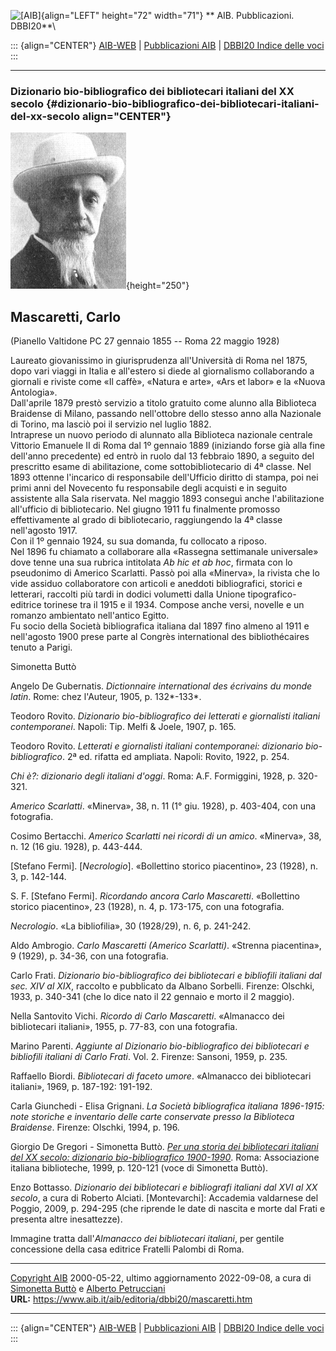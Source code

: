 ![\[AIB\]](/aib/wi/aibv72.gif){align="LEFT" height="72" width="71"}
** AIB. Pubblicazioni. DBBI20**\

::: {align="CENTER"}
[AIB-WEB](/) \| [Pubblicazioni AIB](/pubblicazioni/) \| [DBBI20 Indice
delle voci](dbbi20.htm)
:::

------------------------------------------------------------------------

### Dizionario bio-bibliografico dei bibliotecari italiani del XX secolo {#dizionario-bio-bibliografico-dei-bibliotecari-italiani-del-xx-secolo align="CENTER"}

![\[Ritratto\]](mascaretti.jpg){height="250"}

## Mascaretti, Carlo

(Pianello Valtidone PC 27 gennaio 1855 -- Roma 22 maggio 1928)

Laureato giovanissimo in giurisprudenza all\'Università di Roma nel
1875, dopo vari viaggi in Italia e all\'estero si diede al giornalismo
collaborando a giornali e riviste come «Il caffè», «Natura e arte», «Ars
et labor» e la «Nuova Antologia».\
Dall\'aprile 1879 prestò servizio a titolo gratuito come alunno alla
Biblioteca Braidense di Milano, passando nell\'ottobre dello stesso anno
alla Nazionale di Torino, ma lasciò poi il servizio nel luglio 1882.\
Intraprese un nuovo periodo di alunnato alla Biblioteca nazionale
centrale Vittorio Emanuele II di Roma dal 1º gennaio 1889 (iniziando
forse già alla fine dell\'anno precedente) ed entrò in ruolo dal 13
febbraio 1890, a seguito del prescritto esame di abilitazione, come
sottobibliotecario di 4ª classe. Nel 1893 ottenne l\'incarico di
responsabile dell\'Ufficio diritto di stampa, poi nei primi anni del
Novecento fu responsabile degli acquisti e in seguito assistente alla
Sala riservata. Nel maggio 1893 conseguì anche l\'abilitazione
all\'ufficio di bibliotecario. Nel giugno 1911 fu finalmente promosso
effettivamente al grado di bibliotecario, raggiungendo la 4ª classe
nell\'agosto 1917.\
Con il 1º gennaio 1924, su sua domanda, fu collocato a riposo.\
Nel 1896 fu chiamato a collaborare alla «Rassegna settimanale
universale» dove tenne una sua rubrica intitolata *Ab hic et ab hoc*,
firmata con lo pseudonimo di Americo Scarlatti. Passò poi alla
«Minerva», la rivista che lo vide assiduo collaboratore con articoli e
aneddoti bibliografici, storici e letterari, raccolti più tardi in
dodici volumetti dalla Unione tipografico-editrice torinese tra il 1915
e il 1934. Compose anche versi, novelle e un romanzo ambientato
nell\'antico Egitto.\
Fu socio della Società bibliografica italiana dal 1897 fino almeno al
1911 e nell\'agosto 1900 prese parte al Congrès international des
bibliothécaires tenuto a Parigi.

Simonetta Buttò

Angelo De Gubernatis. *Dictionnaire international des écrivains du monde
latin*. Rome: chez l\'Auteur, 1905, p. 132\*-133\*.

Teodoro Rovito. *Dizionario bio-bibliografico dei letterati e
giornalisti italiani contemporanei*. Napoli: Tip. Melfi & Joele, 1907,
p. 165.

Teodoro Rovito. *Letterati e giornalisti italiani contemporanei:
dizionario bio-bibliografico*. 2ª ed. rifatta ed ampliata. Napoli:
Rovito, 1922, p. 254.

*Chi è?: dizionario degli italiani d\'oggi*. Roma: A.F. Formiggini,
1928, p. 320-321.

*Americo Scarlatti*. «Minerva», 38, n. 11 (1° giu. 1928), p. 403-404,
con una fotografia.

Cosimo Bertacchi. *Americo Scarlatti nei ricordi di un amico*.
«Minerva», 38, n. 12 (16 giu. 1928), p. 443-444.

\[Stefano Fermi\]. \[*Necrologio*\]. «Bollettino storico piacentino», 23
(1928), n. 3, p. 142-144.

S. F. \[Stefano Fermi\]. *Ricordando ancora Carlo Mascaretti*.
«Bollettino storico piacentino», 23 (1928), n. 4, p. 173-175, con una
fotografia.

*Necrologio*. «La bibliofilia», 30 (1928/29), n. 6, p. 241-242.

Aldo Ambrogio. *Carlo Mascaretti (Americo Scarlatti)*. «Strenna
piacentina», 9 (1929), p. 34-36, con una fotografia.

Carlo Frati. *Dizionario bio-bibliografico dei bibliotecari e bibliofili
italiani dal sec. XIV al XIX*, raccolto e pubblicato da Albano Sorbelli.
Firenze: Olschki, 1933, p. 340-341 (che lo dice nato il 22 gennaio e
morto il 2 maggio).

Nella Santovito Vichi. *Ricordo di Carlo Mascaretti*. «Almanacco dei
bibliotecari italiani», 1955, p. 77-83, con una fotografia.

Marino Parenti. *Aggiunte al Dizionario bio-bibliografico dei
bibliotecari e bibliofili italiani di Carlo Frati*. Vol. 2. Firenze:
Sansoni, 1959, p. 235.

Raffaello Biordi. *Bibliotecari di faceto umore*. «Almanacco dei
bibliotecari italiani», 1969, p. 187-192: 191-192.

Carla Giunchedi - Elisa Grignani. *La Società bibliografica italiana
1896-1915: note storiche e inventario delle carte conservate presso la
Biblioteca Braidense*. Firenze: Olschki, 1994, p. 196.

Giorgio De Gregori - Simonetta Buttò. [*Per una storia dei bibliotecari
italiani del XX secolo: dizionario bio-bibliografico
1900-1990*](/aib/editoria/pub065.htm). Roma: Associazione italiana
biblioteche, 1999, p. 120-121 (voce di Simonetta Buttò).

Enzo Bottasso. *Dizionario dei bibliotecari e bibliografi italiani dal
XVI al XX secolo*, a cura di Roberto Alciati. \[Montevarchi\]: Accademia
valdarnese del Poggio, 2009, p. 294-295 (che riprende le date di nascita
e morte dal Frati e presenta altre inesattezze).

Immagine tratta dall\'*Almanacco dei bibliotecari italiani*, per gentile
concessione della casa editrice Fratelli Palombi di Roma.

------------------------------------------------------------------------

[Copyright AIB](/su-questo-sito/dichiarazione-di-copyright-aib-web/)
2000-05-22, ultimo aggiornamento 2022-09-08, a cura di [Simonetta
Buttò](/aib/redazione3.htm) e [Alberto
Petrucciani](/su-questo-sito/redazione-aib-web/)\
**URL:** https://www.aib.it/aib/editoria/dbbi20/mascaretti.htm

------------------------------------------------------------------------

::: {align="CENTER"}
[AIB-WEB](/) \| [Pubblicazioni AIB](/pubblicazioni/) \| [DBBI20 Indice
delle voci](dbbi20.htm)
:::
